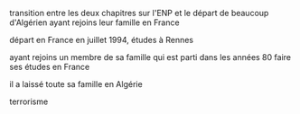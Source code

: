 transition entre les deux chapitres sur l'ENP et le départ de beaucoup d'Algérien ayant rejoins leur famille en France

départ en France en juillet 1994, études à Rennes

ayant rejoins un membre de sa famille qui est parti dans les années 80 faire ses études en France

il a laissé toute sa famille en Algérie

terrorisme
